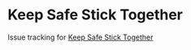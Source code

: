 # Keep Safe Stick Together

Issue tracking for [Keep Safe Stick Together](https://keepsafesticktogether.com)
